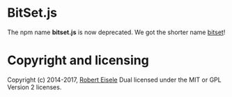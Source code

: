 # BitSet.js

The npm name **bitset.js** is now deprecated. We got the shorter name [bitset](https://www.npmjs.com/package/bitset)!


Copyright and licensing
===
Copyright (c) 2014-2017, [Robert Eisele](https://www.xarg.org/)
Dual licensed under the MIT or GPL Version 2 licenses.
